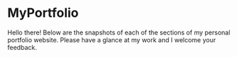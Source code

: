 # MyPortfolio
Hello there! Below are the snapshots of each of the sections of my personal portfolio website. Please have a glance at my work and I welcome your feedback.
